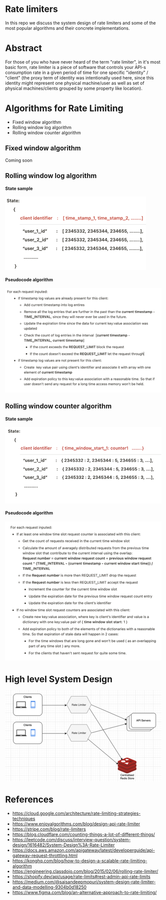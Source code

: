 # Rate limiters
In this repo we discuss the system design of rate limiters and some of the most popular algorithms and their concrete implementations.

# Abstract
For those of you who have never heard of the term "rate limiter",  in it's most basic form, rate limiter is a piece of software that controls your API-s  consumption rate in a given period of time for one specific "identity" / "client" (the proxy term of identity was intentionally used here, since this identity might represent one physical machine/user as well as set of physical machines/clients grouped by some property like location).

# Algorithms for Rate Limiting
- Fixed window algorithm
- Rolling window log algorithm
- Rolling window counter algorithm

## Fixed window algorithm
Coming soon
## Rolling window log algorithm
#### State sample
![state](./assets/Screenshot%202022-11-28%20at%2013.37.32.png)
#### Pseudocode algorithm
![algorithm](./assets/Screenshot%202022-11-26%20at%2022.53.31.png)

## Rolling window counter algorithm
#### State sample
![state](./assets/Screenshot%202022-11-26%20at%2022.53.58.png)
#### Pseudocode algorithm
![algorithm](./assets/Screenshot%202022-11-26%20at%2023.05.24.png)

# High level System Design
![diagrma](./assets/Screenshot%202022-11-26%20at%2023.08.11.png)

# References
- https://cloud.google.com/architecture/rate-limiting-strategies-techniques
- https://www.enjoyalgorithms.com/blog/design-api-rate-limiter
- https://stripe.com/blog/rate-limiters
- https://blog.cloudflare.com/counting-things-a-lot-of-different-things/
- https://leetcode.com/discuss/interview-question/system-design/1616482/System-Design%3A-Rate-Limiter
- https://docs.aws.amazon.com/apigateway/latest/developerguide/api-gateway-request-throttling.html
- https://konghq.com/blog/how-to-design-a-scalable-rate-limiting-algorithm
- https://engineering.classdojo.com/blog/2015/02/06/rolling-rate-limiter/
- https://shopify.dev/api/usage/rate-limits#rest-admin-api-rate-limits
- https://medium.com/@saisandeepmopuri/system-design-rate-limiter-and-data-modelling-9304b0d18250
- https://www.figma.com/blog/an-alternative-approach-to-rate-limiting/